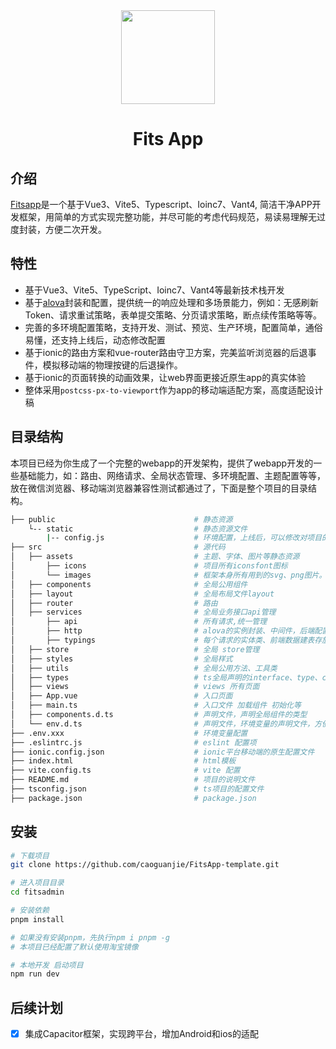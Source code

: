 <div align="center">
<img src="https://github.com/caoguanjie/FitsApp-template/blob/master/fitsapp.png" style="width:150px"/>
    <h1>Fits App</h1>
</div>


## 介绍

[Fitsapp](https://github.com/caoguanjie/FitsApp-template)是一个基于Vue3、Vite5、Typescript、Ioinc7、Vant4, 简洁干净APP开发框架，用简单的方式实现完整功能，并尽可能的考虑代码规范，易读易理解无过度封装，方便二次开发。

## 特性
- 基于Vue3、Vite5、TypeScript、Ioinc7、Vant4等最新技术栈开发
- 基于[alova](https://alova.js.org/)封装和配置，提供统一的响应处理和多场景能力，例如：无感刷新 Token、请求重试策略，表单提交策略、分页请求策略，断点续传策略等等。
- 完善的多环境配置策略，支持开发、测试、预览、生产环境，配置简单，通俗易懂，还支持上线后，动态修改配置
- 基于ionic的路由方案和vue-router路由守卫方案，完美监听浏览器的后退事件，模拟移动端的物理按键的后退操作。
- 基于ionic的页面转换的动画效果，让web界面更接近原生app的真实体验
- 整体采用`postcss-px-to-viewport`作为app的移动端适配方案，高度适配设计稿


## 目录结构
本项目已经为你生成了一个完整的webapp的开发架构，提供了webapp开发的一些基础能力，如：路由、网络请求、全局状态管理、多环境配置、主题配置等等，放在微信浏览器、移动端浏览器兼容性测试都通过了，下面是整个项目的目录结构。
```sh
├── public                               # 静态资源
    └-- static                           # 静态资源文件
        |-- config.js                    # 环境配置，上线后，可以修改对项目的原有配置进行覆盖
├── src                                  # 源代码
│   ├── assets                           # 主题、字体、图片等静态资源
│       ├── icons                        # 项目所有iconsfont图标
│       └── images                       # 框架本身所有用到的svg、png图片。
│   ├── components                       # 全局公用组件
│   ├── layout                           # 全局布局文件layout
│   ├── router                           # 路由
│   ├── services                         # 全局业务接口api管理
│       ├── api                          # 所有请求,统一管理                    
│       ├── http                         # alova的实例封装、中间件，后端配置等等            
│       ├── typings                      # 每个请求的实体类、前端数据建表存放的位置           
│   ├── store                            # 全局 store管理
│   ├── styles                           # 全局样式
│   ├── utils                            # 全局公用方法、工具类
│   ├── types                            # ts全局声明的interface、type、class的类型
│   ├── views                            # views 所有页面
│   ├── App.vue                          # 入口页面
│   ├── main.ts                          # 入口文件 加载组件 初始化等
│   ├── components.d.ts                  # 声明文件，声明全局组件的类型
│   └── env.d.ts                         # 声明文件，环境变量的声明文件，方便vs做ts类型检查、提示
├── .env.xxx                             # 环境变量配置
├── .eslintrc.js                         # eslint 配置项
├── ionic.config.json                    # ionic平台移动端的原生配置文件
├── index.html                           # html模板
├── vite.config.ts                       # vite 配置
├── README.md                            # 项目的说明文件
├── tsconfig.json                        # ts项目的配置文件
├── package.json                         # package.json
```
## 安装
```sh
# 下载项目
git clone https://github.com/caoguanjie/FitsApp-template.git

# 进入项目目录
cd fitsadmin

# 安装依赖
pnpm install

# 如果没有安装pnpm，先执行npm i pnpm -g
# 本项目已经配置了默认使用淘宝镜像

# 本地开发 启动项目
npm run dev
```

## 后续计划
- [x] 集成Capacitor框架，实现跨平台，增加Android和ios的适配
